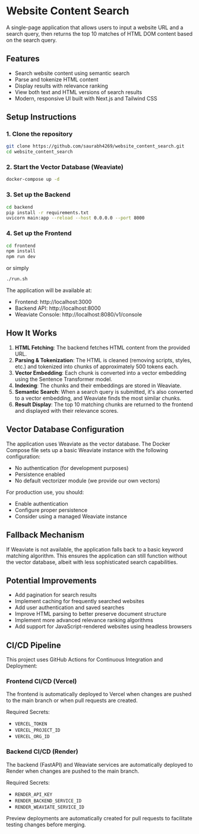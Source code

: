 # Website Content Search

A single-page application that allows users to input a website URL and a search query, then returns the top 10 matches of HTML DOM content based on the search query.

## Features

- Search website content using semantic search
- Parse and tokenize HTML content
- Display results with relevance ranking
- View both text and HTML versions of search results
- Modern, responsive UI built with Next.js and Tailwind CSS

## Setup Instructions

### 1. Clone the repository

```bash
git clone https://github.com/saurabh4269/website_content_search.git
cd website_content_search
```

### 2. Start the Vector Database (Weaviate)

```bash
docker-compose up -d
```

### 3. Set up the Backend

```bash
cd backend
pip install -r requirements.txt
uvicorn main:app --reload --host 0.0.0.0 --port 8000
```

### 4. Set up the Frontend

```bash
cd frontend
npm install
npm run dev
```

or simply
```bash
./run.sh
```

The application will be available at:
- Frontend: http://localhost:3000
- Backend API: http://localhost:8000
- Weaviate Console: http://localhost:8080/v1/console

## How It Works

1. **HTML Fetching**: The backend fetches HTML content from the provided URL.
2. **Parsing & Tokenization**: The HTML is cleaned (removing scripts, styles, etc.) and tokenized into chunks of approximately 500 tokens each.
3. **Vector Embedding**: Each chunk is converted into a vector embedding using the Sentence Transformer model.
4. **Indexing**: The chunks and their embeddings are stored in Weaviate.
5. **Semantic Search**: When a search query is submitted, it's also converted to a vector embedding, and Weaviate finds the most similar chunks.
6. **Result Display**: The top 10 matching chunks are returned to the frontend and displayed with their relevance scores.

## Vector Database Configuration

The application uses Weaviate as the vector database. The Docker Compose file sets up a basic Weaviate instance with the following configuration:

- No authentication (for development purposes)
- Persistence enabled
- No default vectorizer module (we provide our own vectors)

For production use, you should:
- Enable authentication
- Configure proper persistence
- Consider using a managed Weaviate instance

## Fallback Mechanism

If Weaviate is not available, the application falls back to a basic keyword matching algorithm. This ensures the application can still function without the vector database, albeit with less sophisticated search capabilities.

## Potential Improvements

- Add pagination for search results
- Implement caching for frequently searched websites
- Add user authentication and saved searches
- Improve HTML parsing to better preserve document structure
- Implement more advanced relevance ranking algorithms
- Add support for JavaScript-rendered websites using headless browsers

## CI/CD Pipeline

This project uses GitHub Actions for Continuous Integration and Deployment:

### Frontend CI/CD (Vercel)

The frontend is automatically deployed to Vercel when changes are pushed to the main branch or when pull requests are created.

Required Secrets:
- `VERCEL_TOKEN`
- `VERCEL_PROJECT_ID`
- `VERCEL_ORG_ID`

### Backend CI/CD (Render)

The backend (FastAPI) and Weaviate services are automatically deployed to Render when changes are pushed to the main branch.

Required Secrets:
- `RENDER_API_KEY`
- `RENDER_BACKEND_SERVICE_ID`
- `RENDER_WEAVIATE_SERVICE_ID`

Preview deployments are automatically created for pull requests to facilitate testing changes before merging.
